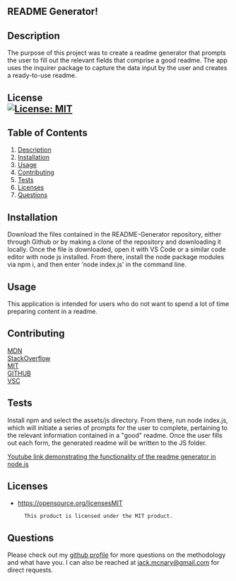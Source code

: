 
## README Generator!

## Description

The purpose of this project was to create a readme generator that prompts the user to fill out the relevant fields that comprise a good readme. The app uses the inquirer package to capture the data input by the user and creates a ready-to-use readme.


## License <br />[![License: MIT](https://img.shields.io/badge/License-MIT-yellow.svg)](https://opensource.org/licenses/MIT)

## Table of Contents
1. [Description](#description)
2. [Installation](#installation)
3. [Usage](#usage)
4. [Contributing](#contributing)
5. [Tests](#tests)
6. [Licenses](#licenses)
7. [Questions](#questions)

## Installation

Download the files contained in the README-Generator repository, either through Github or by making a clone of the repository and downloading it locally. Once the file is downloaded, open it with VS Code or a similar code editor with node js installed. From there, install the node package modules via npm i, and then enter 'node index.js' in the command line.

## Usage

This application is intended for users who do not want to spend a lot of time preparing content in a readme.

## Contributing


[MDN](developer.mozilla.org/en-US/docs)<br>
[StackOverflow](https://stackoverflow.com/)<br>
[MIT](https://opensource.org/licenses/MIT)<br>
[GITHUB](https://docs.github.com/en)<br>
[VSC](https://code.visualstudio.com/)<br>

## Tests

Install npm and select the assets/js directory. From there, run node index.js, which will initiate a series of prompts for the user to complete, pertaining to the relevant information contained in a "good" readme. Once the user fills out each form, the generated readme will be written to the JS folder.

[Youtube link demonstrating the functionality of the readme generator in node.js](https://www.youtube.com/watch?v=SN3RN4afpis&feature=youtu.be)


## Licenses

* https://opensource.org/licensesMIT

        This product is licensed under the MIT product.

## Questions
Please check out my [github profile](https://github.com/mcnaryj) for more questions on the methodology and what have you.
I can also be reached at jack.mcnary@gmail.com for direct requests.
